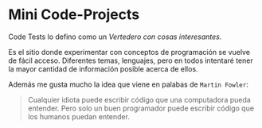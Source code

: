 # Mini Code-Projects
Code Tests lo defino como un *Vertedero con cosas interesantes.*

Es el sitio donde experimentar con conceptos de programación se vuelve de fácil acceso. 
Diferentes temas, lenguajes, pero en todos intentaré tener la mayor cantidad de información posible acerca de ellos. 

Además me gusta mucho la idea que viene en palabas de `Martin Fowler`:
>Cualquier idiota puede escribir código que una computadora pueda entender. Pero solo un buen programador puede escribir código que los humanos puedan entender. 


